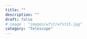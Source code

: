 ```yaml
---
title: ""
description: ""
draft: false
# image : "images/wfst/wfst15.jpg"
category: "Telescope"
---
```


